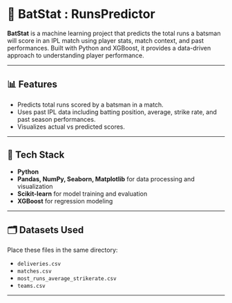 

# 🏏 BatStat : RunsPredictor

**BatStat** is a machine learning project that predicts the total runs a batsman will score in an IPL match using player stats, match context, and past performances. Built with Python and XGBoost, it provides a data-driven approach to understanding player performance.


---

## 📊 Features

- Predicts total runs scored by a batsman in a match.
- Uses past IPL data including batting position, average, strike rate, and past season performances.
- Visualizes actual vs predicted scores.

---

## 🧠 Tech Stack

- **Python**
- **Pandas, NumPy, Seaborn, Matplotlib** for data processing and visualization
- **Scikit-learn** for model training and evaluation
- **XGBoost** for regression modeling

---

## 🗂️ Datasets Used

Place these files in the same directory:
- `deliveries.csv`
- `matches.csv`
- `most_runs_average_strikerate.csv`
- `teams.csv`

---


